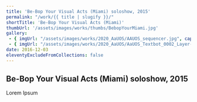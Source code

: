 ```yaml
---
title: 'Be-Bop Your Visual Acts (Miami) soloshow, 2015'
permalink: "/work/{{ title | slugify }}/"
shortTitle: 'Be-Bop Your Visual Acts (Miami)'
thumbUrl: '/assets/images/works/thumbs/BebopYourMiami.jpg'
gallery:
 - { imgUrl: "/assets/images/works/2020_AaUOS/AAUOS_sequencer.jpg", caption: "" }
 - { imgUrl: "/assets/images/works/2020_AaUOS/AaUOS_Textbot_0002_Layer-20.jpg", caption: "" }
date: 2016-12-03
eleventyExcludeFromCollections: false
---
```



<div class="Grid Grid--gutters Grid--full large-Grid--fit">
  <div class="Grid-cell">
    <div class='headerGroup'>
      <h2>Be-Bop Your Visual Acts (Miami) soloshow, 2015</h2>
      <p>Lorem Ipsum</p>
    </div>
  </div>
</div>